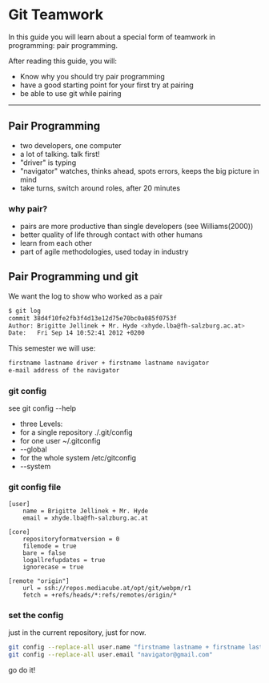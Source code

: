 Git Teamwork
============

In this guide you will learn about a special form of teamwork
in programming: pair programming.

After reading this guide, you will:

* Know why you should try pair programming
* have a good starting point for your first try at pairing
* be able to use git while pairing

-------------------------------------------------------------------

Pair Programming
----------------

* two developers, one computer
* a lot of talking. talk first!
* "driver" is typing
* "navigator" watches, thinks ahead, spots errors, keeps the big picture in mind
* take turns, switch around roles, after 20 minutes

### why pair?

* pairs are more productive than single developers (see Williams(2000))
* better quality of life through contact with other humans
* learn from each other
* part of agile methodologies, used today in industry

Pair Programming und git
------------------------

We want the log to show who worked as a pair

``` sh
$ git log
commit 38d4f10fe2fb3f4d13e12d75e70bc0a085f0753f
Author: Brigitte Jellinek + Mr. Hyde <xhyde.lba@fh-salzburg.ac.at>
Date:   Fri Sep 14 10:52:41 2012 +0200
```

This semester we will use:

``` sh
firstname lastname driver + firstname lastname navigator
e-mail address of the navigator
```


### git config

see git config --help

* three Levels:
* for a single repository ./.git/config
* for one user ~/.gitconfig 
* --global
* for the whole system /etc/gitconfig 
* --system


### git config file

``` 
[user]
    name = Brigitte Jellinek + Mr. Hyde
    email = xhyde.lba@fh-salzburg.ac.at

[core]
    repositoryformatversion = 0
    filemode = true
    bare = false
    logallrefupdates = true
    ignorecase = true

[remote "origin"]
    url = ssh://repos.mediacube.at/opt/git/webpm/r1
    fetch = +refs/heads/*:refs/remotes/origin/*
```

### set the config 

just in the current repository, just for now.

``` sh
git config --replace-all user.name "firstname lastname + firstname lastname"
git config --replace-all user.email "navigator@gmail.com"
```

go do it!

